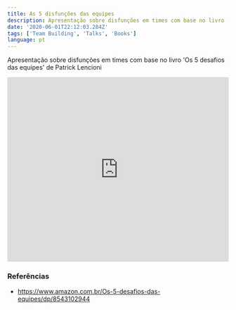 ```yaml
---
title: As 5 disfunções das equipes
description: Apresentação sobre disfunções em times com base no livro 'Os 5 desafios das equipes' de Patrick Lencioni
date: '2020-06-01T22:12:03.284Z'
tags: ['Team Building', 'Talks', 'Books']
language: pt
---
```


Apresentação sobre disfunções em times com base no livro 'Os 5 desafios das equipes' de Patrick Lencioni

<iframe
  src="https://slides.com/diegocosta/5-disfuncoes-equipes/embed"
  width="100%"
  height="420"
  title="As 5 disfunções ​das equipes"
  scrolling="no"
  frameborder="0"
  webkitallowfullscreen
  mozallowfullscreen
  allowfullscreen
></iframe>

<!--
### Anotações

- Slide 4: Tudo começa com a falta de confiança entre os membros do time. isso vem da falta de vontade de cada um de se mostrar vulnerável dentro do grupo. Os membros da equipe que não se abrem com os outro sobre seus erros e fraquezas impossibilitam a criação de uma base de confiança.
- Slide 5: A incapacidade de criar confiança é prejudicial, pois cria um ambiente propício para segunda disfunção: medo de conflitos. Os membros da equipe que não confiam uns nos outros são incapazes de promover debates acalorados em que não se meçam palavras. Em vez disso, apelam para discussões veladas e comentários reservados.
- Slide 6: A falta de conflitos saudáveis é um problema porque forma a base para a terceira disfunção: falta de comprometimento. Como não expressam suas opiniões em debates abertos e acalorados, os membros da equipe raramente ou nunca aceitam as decisões tomadas nem se comprometem com elas, embora finjam concordar com elas nas reuniões.
- Slide 7: Por causa da falta de comprometimento e de concordância, os membros da equipe tendem a evitar responsabilizar os outros, a quarta disfunção. Como não se comprometem com um plano de ação claro, até as pessoas mais focadas e motivadas costumam hesitar em chamar a atenção de seus colegas em relação a atitudes e comportamentos que sejam contraproducentes para o sucesso da equipe.
- Slide 8: Uma vez que não apontam as responsabilidades uns dos outros, os membros da equipe criam um ambiente propício para a quinta disfunção. A falta de atenção aos resultados ocorre quando os funcionários colocam suas necessidades individuais (como ego, sucesso na carreira ou reconhecimento), ou mesmo as necessidades da empresa acima dos objetivos coletivos da equipe.
- Slide X: No contexto de construção de uma equipe, confiança é a certeza que entre seus membros, de que todos tem boas intenções e que não há motivos para ficar na defensiva ou ter reservas em relação ao grupo. Essencialmente, os colegas de equipe devem se sentir a vontade para se permitirem ser vulneráveis na frente dos outros.
- Slide X: O conflito é visto como um tabu em várias situações/organizações, gastamos muito tempo tentando evitar conflitos. O conflito aqui não é um ataque pessoal ou uma briga destrutiva.
  Equipes que evitam conflitos para não ferir os sentimentos de seus integrantes acabam estimulando uma tensão perigosa,quando os membros não debatem nem contestam abertamente ideias importantes acabam gerando ataques pessoas que são muitas vezes mais desagradáveis e prejudiciais do que um debate acalorado sobre os problemas.
- Slide X: As melhores equipes tomam decisões claras e oportunas para seguir em frente e cada um dos seus integrantes concordam com ela, mesmo os que voltaram contra.
  As duas maiores causas de falta de comprometimento são o desejo de consejo (todos votarem na mesma ideia, não aceitar o discordo mas to dentro) e a necessidade de certeza, ter medo da decisão tomada seja a correta, incapacidade de assumir riscos.
- Slide X: Não é culpar e penalizar as pessoas.
-->

### Referências

- https://www.amazon.com.br/Os-5-desafios-das-equipes/dp/8543102944
